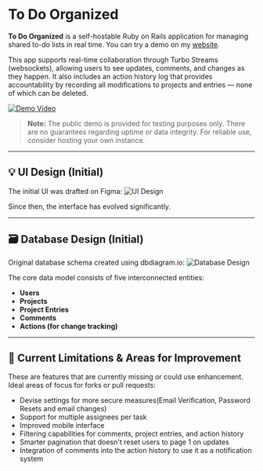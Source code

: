
# To Do Organized

**To Do Organized** is a self-hostable Ruby on Rails application for managing shared to-do lists in real time. You can try a demo on my [website](https://bossadapt.org/todoorganized/).

This app supports real-time collaboration through Turbo Streams (websockets), allowing users to see updates, comments, and changes as they happen. It also includes an action history log that provides accountability by recording all modifications to projects and entries — none of which can be deleted.

[![Demo Video](https://i.ytimg.com/vi/MvMJa6k0ogg/hqdefault.jpg)](https://youtu.be/MvMJa6k0ogg)


> **Note:** The public demo is provided for testing purposes only. There are no guarantees regarding uptime or data integrity. For reliable use, consider hosting your own instance.

---

## 💡 UI Design (Initial)

The initial UI was drafted on Figma:
![UI Design](https://github.com/user-attachments/assets/11813a9e-ec20-4705-8ab5-2da518f8f56c)

Since then, the interface has evolved significantly.

---

## 🗃️ Database Design (Initial)

Original database schema created using dbdiagram.io:
![Database Design](https://github.com/user-attachments/assets/919d4e71-036c-4f2d-bde3-f2f8d3417962)

The core data model consists of five interconnected entities:

* **Users**
* **Projects**
* **Project Entries**
* **Comments**
* **Actions (for change tracking)**

---

## 🚧 Current Limitations & Areas for Improvement

These are features that are currently missing or could use enhancement. Ideal areas of focus for forks or pull requests:
* Devise settings for more secure measures(Email Verification, Password Resets and email changes)
* Support for multiple assignees per task
* Improved mobile interface
* Filtering capabilities for comments, project entries, and action history
* Smarter pagination that doesn't reset users to page 1 on updates
* Integration of comments into the action history to use it as a notification system
